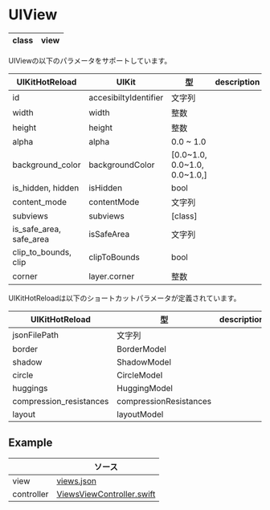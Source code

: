 # UIView

| class | view |
| ---- | ---- |

UIViewの以下のパラメータをサポートしています。

|  UIKitHotReload | UIKit  | 型 | description |
| ---- | ---- | ---- | ---- |
| id | accesibiltyIdentifier | 文字列 | |
| width | width | 整数 | |
| height | height | 整数 | |
| alpha | alpha | 0.0 ~ 1.0 | | 
| background_color | backgroundColor | [0.0~1.0, 0.0~1.0, 0.0~1.0,] | |
| is_hidden, hidden |isHidden | bool | |
| content_mode | contentMode | 文字列 | |
| subviews | subviews | [class] | |
| is_safe_area, safe_area | isSafeArea | 文字列 | |
| clip_to_bounds, clip | clipToBounds | bool | |
| corner | layer.corner | 整数 | |

UIKitHotReloadは以下のショートカットパラメータが定義されています。

|  UIKitHotReload  | 型 | description |
| ---- | ---- | ---- |
| jsonFilePath | 文字列 | |
| border | BorderModel | |
| shadow | ShadowModel | |
| circle | CircleModel | |
| huggings | HuggingModel | |
| compression_resistances | compressionResistances |
| layout | layoutModel | |

## Example

| | ソース |
| ---- | ---- | 
| view | [views.json](https://github.com/sakiyamaK/UIKitHotReload/blob/main/Example/UIKitHotReload/views/views.json) |
| controller | [ViewsViewController.swift](https://github.com/sakiyamaK/UIKitHotReload/blob/main/Example/UIKitHotReload/ViewController/ViewsViewController.swift) |


